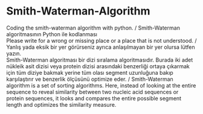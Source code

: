 # Smith-Waterman-Algorithm
Coding the smith-waterman algorithm with python. / Smith-Waterman algoritmasının Python ile kodlanması <br/>
Please write for a wrong or missing place or a place that is not understood. / Yanlış yada eksik bir yer görürseniz ayrıca anlaşılmayan bir yer olursa lütfen yazın.
<br />
Smith-Waterman algoritması bir dizi sıralama algoritmasıdır. Burada iki adet nükleik asit dizisi veya protein dizisi arasındaki benzerliği ortaya çıkarmak için tüm diziye bakmak yerine tüm olası segment uzunluğuna bakıp karşılaştırır ve benzerlik ölçüsünü optimize eder. /
 Smith-Waterman algorithm is a set of sorting algorithms. Here, instead of looking at the entire sequence to reveal similarity between two nucleic acid sequences or protein sequences, it looks and compares the entire possible segment length and optimizes the similarity measure.
